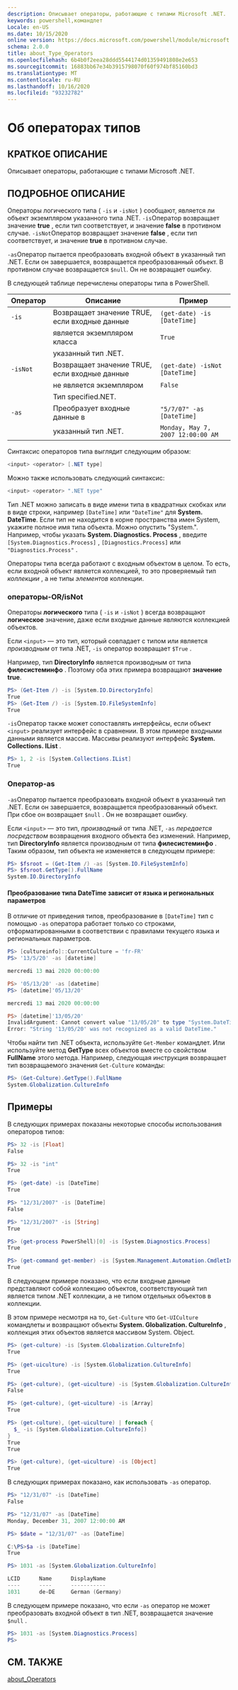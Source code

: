 ```yaml
---
description: Описывает операторы, работающие с типами Microsoft .NET.
keywords: powershell,командлет
Locale: en-US
ms.date: 10/15/2020
online version: https://docs.microsoft.com/powershell/module/microsoft.powershell.core/about/about_type_operators?view=powershell-6&WT.mc_id=ps-gethelp
schema: 2.0.0
title: about_Type_Operators
ms.openlocfilehash: 6b4b0f2eea28ddd5544174d01359491808e2e653
ms.sourcegitcommit: 16883bb67e34b3915798070f60f974bf85160bd3
ms.translationtype: MT
ms.contentlocale: ru-RU
ms.lasthandoff: 10/16/2020
ms.locfileid: "93232782"
---
```

# <a name="about-type-operators"></a>Об операторах типов

## <a name="short-description"></a>КРАТКОЕ ОПИСАНИЕ
Описывает операторы, работающие с типами Microsoft .NET.

## <a name="long-description"></a>ПОДРОБНОЕ ОПИСАНИЕ

Операторы логического типа ( `-is` и `-isNot` ) сообщают, является ли объект экземпляром указанного типа .NET. `-is`Оператор возвращает значение **true** , если тип соответствует, и значение **false** в противном случае. `-isNot`Оператор возвращает значение **false** , если тип соответствует, и значение **true** в противном случае.

`-as`Оператор пытается преобразовать входной объект в указанный тип .NET. Если он завершается, возвращается преобразованный объект. В противном случае возвращается `$null`. Он не возвращает ошибку.

В следующей таблице перечислены операторы типа в PowerShell.

|Оператор|Описание                |Пример                          |
|--------|---------------------------|---------------------------------|
|`-is`   |Возвращает значение TRUE, если входные данные|`(get-date) -is [DateTime]`      |
|        |является экземпляром класса      |`True`                           |
|        |указанный тип .NET.       |                                 |
|`-isNot`|Возвращает значение TRUE, если входные данные|`(get-date) -isNot [DateTime]`   |
|        |не является экземпляром     |`False`                          |
|        |Тип specified.NET.        |                                 |
|`-as`   |Преобразует входные данные в  |`"5/7/07" -as [DateTime]`        |
|        |указанный тип .NET.       |`Monday, May 7, 2007 12:00:00 AM`|

Синтаксис операторов типа выглядит следующим образом:

```powershell
<input> <operator> [.NET type]
```

Можно также использовать следующий синтаксис:

```powershell
<input> <operator> ".NET type"
```

Тип .NET можно записать в виде имени типа в квадратных скобках или в виде строки, например `[DateTime]` или `"DateTime"` для **System. DateTime**. Если тип не находится в корне пространства имен System, укажите полное имя типа объекта. Можно опустить "System.". Например, чтобы указать **System. Diagnostics. Process** , введите `[System.Diagnostics.Process]` , `[Diagnostics.Process]` или `"Diagnostics.Process"` .

Операторы типа всегда работают с входным объектом в целом. То есть, если входной объект является коллекцией, то это проверяемый тип _коллекции_ , а не типы _элементов_ коллекции.

### <a name="-isisnot-operators"></a>операторы-OR/isNot

Операторы **логического** типа ( `-is` и `-isNot` ) всегда возвращают **логическое** значение, даже если входные данные являются коллекцией объектов.

Если `<input>` — это тип, который совпадает с типом или является _производным_ от типа .NET, `-is` оператор возвращает `$True` .

Например, тип **DirectoryInfo** является производным от типа **филесистеминфо** . Поэтому оба этих примера возвращают **значение true**.

```powershell
PS> (Get-Item /) -is [System.IO.DirectoryInfo]
True
PS> (Get-Item /) -is [System.IO.FileSystemInfo]
True
```

`-is`Оператор также может сопоставлять интерфейсы, если объект `<input>` реализует интерфейс в сравнении. В этом примере входными данными является массив. Массивы реализуют интерфейс **System. Collections. IList** .

```powershell
PS> 1, 2 -is [System.Collections.IList]
True
```

### <a name="-as-operator"></a>Оператор-as

`-as`Оператор пытается преобразовать входной объект в указанный тип .NET. Если он завершается, возвращается преобразованный объект. При сбое он возвращает `$null` . Он не возвращает ошибку.

Если `<input>` — это тип, _производный_ от типа .NET, `-as` _передается посредством_ возвращения входного объекта без изменений. Например, тип **DirectoryInfo** является производным от типа **филесистеминфо** . Таким образом, тип объекта не изменяется в следующем примере:

```powershell
PS> $fsroot = (Get-Item /) -as [System.IO.FileSystemInfo]
PS> $fsroot.GetType().FullName
System.IO.DirectoryInfo
```

#### <a name="converting-the-datetime-type-is-culture-sensitive"></a>Преобразование типа DateTime зависит от языка и региональных параметров

В отличие от приведения типов, преобразование в `[DateTime]` тип с помощью `-as` оператора работает только со строками, отформатированными в соответствии с правилами текущего языка и региональных параметров.

```powershell
PS> [cultureinfo]::CurrentCulture = 'fr-FR'
PS> '13/5/20' -as [datetime]

mercredi 13 mai 2020 00:00:00

PS> '05/13/20' -as [datetime]
PS> [datetime]'05/13/20'

mercredi 13 mai 2020 00:00:00

PS> [datetime]'13/05/20'
InvalidArgument: Cannot convert value "13/05/20" to type "System.DateTime".
Error: "String '13/05/20' was not recognized as a valid DateTime."
```

Чтобы найти тип .NET объекта, используйте `Get-Member` командлет. Или используйте метод **GetType** всех объектов вместе со свойством **FullName** этого метода. Например, следующая инструкция возвращает тип возвращаемого значения `Get-Culture` команды:

```powershell
PS> (Get-Culture).GetType().FullName
System.Globalization.CultureInfo
```

## <a name="examples"></a>Примеры

В следующих примерах показаны некоторые способы использования операторов типов:

```powershell
PS> 32 -is [Float]
False

PS> 32 -is "int"
True

PS> (get-date) -is [DateTime]
True

PS> "12/31/2007" -is [DateTime]
False

PS> "12/31/2007" -is [String]
True

PS> (get-process PowerShell)[0] -is [System.Diagnostics.Process]
True

PS> (get-command get-member) -is [System.Management.Automation.CmdletInfo]
True
```

В следующем примере показано, что если входные данные представляют собой коллекцию объектов, соответствующий тип является типом .NET коллекции, а не типом отдельных объектов в коллекции.

В этом примере несмотря на то, `Get-Culture` что `Get-UICulture` командлеты и возвращают объекты **System. Globalization. CultureInfo** , коллекция этих объектов является массивом System. Object.

```powershell
PS> (get-culture) -is [System.Globalization.CultureInfo]
True

PS> (get-uiculture) -is [System.Globalization.CultureInfo]
True

PS> (get-culture), (get-uiculture) -is [System.Globalization.CultureInfo]
False

PS> (get-culture), (get-uiculture) -is [Array]
True

PS> (get-culture), (get-uiculture) | foreach {
  $_ -is [System.Globalization.CultureInfo])
}
True
True

PS> (get-culture), (get-uiculture) -is [Object]
True
```

В следующих примерах показано, как использовать `-as` оператор.

```powershell
PS> "12/31/07" -is [DateTime]
False

PS> "12/31/07" -as [DateTime]
Monday, December 31, 2007 12:00:00 AM

PS> $date = "12/31/07" -as [DateTime]

C:\PS>$a -is [DateTime]
True

PS> 1031 -as [System.Globalization.CultureInfo]

LCID      Name      DisplayName
----      ----      -----------
1031      de-DE     German (Germany)
```

В следующем примере показано, что если `-as` оператор не может преобразовать входной объект в тип .NET, возвращается значение `$null` .

```powershell
PS> 1031 -as [System.Diagnostics.Process]
PS>
```

## <a name="see-also"></a>СМ. ТАКЖЕ

[about_Operators](about_Operators.md)
